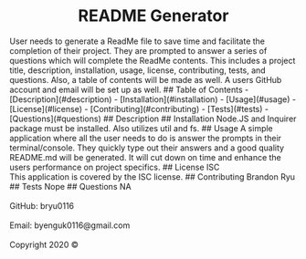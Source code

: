 
<h1 align="center">README Generator</h1>
 User needs to generate a ReadMe file to save time and facilitate the completion of their project. They are prompted to answer a series of questions which will complete the ReadMe contents. This includes a project title, description, installation, usage, license, contributing, tests, and questions. Also, a table of contents will be made as well. A users GitHub account and email will be set up as well.
## Table of Contents
- [Description](#description)
- [Installation](#installation)
- [Usage](#usage)
- [License](#license)
- [Contributing](#contributing)
- [Tests](#tests)
- [Questions](#questions)
## Description
## Installation
Node.JS and Inquirer package must be installed. Also utilizes util and fs.
## Usage
A simple application where all the user needs to do is answer the prompts in their terminal/console. They quickly type out their answers and a good quality README.md will be generated. It will cut down on time and enhance the users performance on project specifics.
## License
ISC
<br />
This application is covered by the ISC license. 
## Contributing
Brandon Ryu
## Tests
Nope
## Questions
NA<br />
<br />
GitHub: bryu0116<br /><br />
Email: byenguk0116@gmail.com<br /><br />
Copyright 2020 &copy;